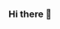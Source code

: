 ### Hi there 👋

<!--
**hc0rd31r0/hc0rd31r0** is a ✨ _special_ ✨ repository because its `README.md` (this file) appears on your GitHub profile.

Here are some ideas to get you started:

- 🔭 I’m currently working on ...
- 🌱 I’m currently learning ...
- 👯 I’m looking to collaborate on ...
- 🤔 I’m looking for help with ...
- 💬 Ask me about ...
- 📫 How to reach me: ...
- 😄 Pronouns: ...
- ⚡ Fun fact: ...

[![Helton Cordeiro's github stats](https://github-readme-stats.vercel.app/api?username=hc0rd31r0&theme=dark&show_icons=true&count_private=true)](https://github.com/hc0rd31r0)

-->


